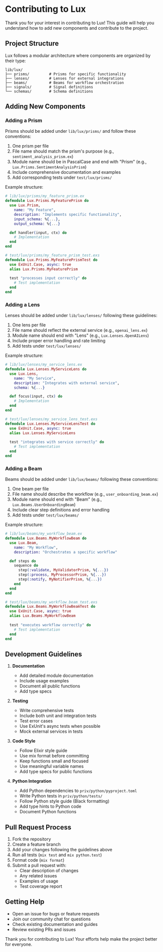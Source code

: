 # Contributing to Lux

Thank you for your interest in contributing to Lux! This guide will help you understand how to add new components and contribute to the project.

## Project Structure

Lux follows a modular architecture where components are organized by their type:

```
lib/lux/
├── prisms/         # Prisms for specific functionality
├── lenses/         # Lenses for external integrations
├── beams/          # Beams for workflow orchestration
├── signals/        # Signal definitions
└── schemas/        # Schema definitions
```

## Adding New Components

### Adding a Prism

Prisms should be added under `lib/lux/prisms/` and follow these conventions:
1. One prism per file
2. File name should match the prism's purpose (e.g., `sentiment_analysis_prism.ex`)
3. Module name should be in PascalCase and end with "Prism" (e.g., `Lux.Prisms.SentimentAnalysisPrism`)
4. Include comprehensive documentation and examples
5. Add corresponding tests under `test/lux/prisms/`

Example structure:
```elixir
# lib/lux/prisms/my_feature_prism.ex
defmodule Lux.Prisms.MyFeaturePrism do
  use Lux.Prism,
    name: "My Feature",
    description: "Implements specific functionality",
    input_schema: %{...},
    output_schema: %{...}

  def handler(input, ctx) do
    # Implementation
  end
end

# test/lux/prisms/my_feature_prism_test.exs
defmodule Lux.Prisms.MyFeaturePrismTest do
  use ExUnit.Case, async: true
  alias Lux.Prisms.MyFeaturePrism
  
  test "processes input correctly" do
    # Test implementation
  end
end
```

### Adding a Lens

Lenses should be added under `lib/lux/lenses/` following these guidelines:
1. One lens per file
2. File name should reflect the external service (e.g., `openai_lens.ex`)
3. Module name should end with "Lens" (e.g., `Lux.Lenses.OpenAILens`)
4. Include proper error handling and rate limiting
5. Add tests under `test/lux/lenses/`

Example structure:
```elixir
# lib/lux/lenses/my_service_lens.ex
defmodule Lux.Lenses.MyServiceLens do
  use Lux.Lens,
    name: "My Service",
    description: "Integrates with external service",
    schema: %{...}

  def focus(input, ctx) do
    # Implementation
  end
end

# test/lux/lenses/my_service_lens_test.exs
defmodule Lux.Lenses.MyServiceLensTest do
  use ExUnit.Case, async: true
  alias Lux.Lenses.MyServiceLens
  
  test "integrates with service correctly" do
    # Test implementation
  end
end
```

### Adding a Beam

Beams should be added under `lib/lux/beams/` following these conventions:
1. One beam per file
2. File name should describe the workflow (e.g., `user_onboarding_beam.ex`)
3. Module name should end with "Beam" (e.g., `Lux.Beams.UserOnboardingBeam`)
4. Include clear step definitions and error handling
5. Add tests under `test/lux/beams/`

Example structure:
```elixir
# lib/lux/beams/my_workflow_beam.ex
defmodule Lux.Beams.MyWorkflowBeam do
  use Lux.Beam,
    name: "My Workflow",
    description: "Orchestrates a specific workflow"

  def steps do
    sequence do
      step(:validate, MyValidatorPrism, %{...})
      step(:process, MyProcessorPrism, %{...})
      step(:notify, MyNotifierPrism, %{...})
    end
  end
end

# test/lux/beams/my_workflow_beam_test.exs
defmodule Lux.Beams.MyWorkflowBeamTest do
  use ExUnit.Case, async: true
  alias Lux.Beams.MyWorkflowBeam
  
  test "executes workflow correctly" do
    # Test implementation
  end
end
```

## Development Guidelines

1. **Documentation**
   - Add detailed module documentation
   - Include usage examples
   - Document all public functions
   - Add type specs

2. **Testing**
   - Write comprehensive tests
   - Include both unit and integration tests
   - Test error cases
   - Use ExUnit's async tests when possible
   - Mock external services in tests

3. **Code Style**
   - Follow Elixir style guide
   - Use mix format before committing
   - Keep functions small and focused
   - Use meaningful variable names
   - Add type specs for public functions

4. **Python Integration**
   - Add Python dependencies to `priv/python/pyproject.toml`
   - Write Python tests in `priv/python/tests/`
   - Follow Python style guide (Black formatting)
   - Add type hints to Python code
   - Document Python functions

## Pull Request Process

1. Fork the repository
2. Create a feature branch
3. Add your changes following the guidelines above
4. Run all tests (`mix test` and `mix python.test`)
5. Format code (`mix format`)
6. Submit a pull request with:
   - Clear description of changes
   - Any related issues
   - Examples of usage
   - Test coverage report

## Getting Help

- Open an issue for bugs or feature requests
- Join our community chat for questions
- Check existing documentation and guides
- Review existing PRs and issues

Thank you for contributing to Lux! Your efforts help make the project better for everyone. 